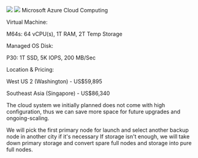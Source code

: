 ![](http://new.mdt.co/wp-content/uploads/2018/07/tron_mdt_usa-02.png)
![](http://new.mdt.co/wp-content/uploads/2018/07/tron_mdt_singapore-02.png)
Microsoft Azure Cloud Computing

Virtual Machine:

M64s: 64 vCPU(s), 1T RAM, 2T Temp Storage

Managed OS Disk:

P30: 1T SSD, 5K IOPS, 200 MB/Sec

Location & Pricing:

West US 2 (Washington) - US$59,895

Southeast Asia (Singapore) - US$86,340

The cloud system we initially planned does not come with high configuration, thus we can save more space for future upgrades and ongoing-scaling.

We will pick the first primary node for launch and select another backup node in another city if it's necessary
If storage isn't enough, we will take down primary storage and convert spare full nodes and storage into pure full nodes.

